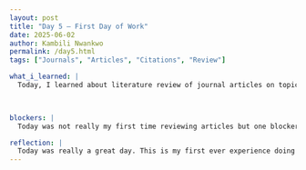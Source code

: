 ```yaml
---
layout: post
title: "Day 5 – First Day of Work"
date: 2025-06-02
author: Kambili Nwankwo
permalink: /day5.html
tags: ["Journals", "Articles", "Citations", "Review"]

what_i_learned: |
  Today, I learned about literature review of journal articles on topics related to my project topic. I learn thow to read those articles and select the right one based on my project topic. I also learned on how use Microsoft Word to cite the articles. I met my faculty mentor and learned more about his background.

  

blockers: |
  Today was not really my first time reviewing articles but one blocker that held me back was reviewin tech articles. Back in college, I was used to reviewing non tech related articles for my rhetoric writing class. But reviewing tech articles miht be a bit comlex than that due to the technologies involved or the mathematical equations. 

reflection: |
  Today was really a great day. This is my first ever experience doing a job and I believe this summer would be great because I am excited. I am both excited about my group participants, what we would accomplish, the [roject vision and basically everythng in general
---
```

